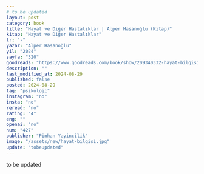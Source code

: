 ```yaml
---
# to be updated
layout: post
category: book
title: "Hayat ve Diğer Hastalıklar | Alper Hasanoğlu (Kitap)"
kitap: "Hayat ve Diğer Hastalıklar"
tr: "-"
yazar: "Alper Hasanoğlu"
yil: "2024"
sayfa: "320"
goodreads: "https://www.goodreads.com/book/show/209340332-hayat-bilgisi-bir-hayat-acemisinin-notlar"
description: ""
last_modified_at: 2024-08-29
published: false
posted: 2024-08-29
tag: "psikoloji"
instagram: "no"
insta: "no"
reread: "no"
rating: "4"
eng: ""
openai: "no"
num: "427"
publisher: "Pinhan Yayincilik"
image: "/assets/new/hayat-bilgisi.jpg"
update: "tobeupdated"
---
```


to be updated
